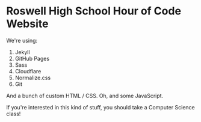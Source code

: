 # Roswell High School Hour of Code Website

We're using:

1. Jekyll
2. GitHub Pages
3. Sass
4. Cloudflare
5. Normalize.css
6. Git

And a bunch of custom HTML / CSS. Oh, and some JavaScript.

If you're interested in this kind of stuff, you should take a Computer Science class!
